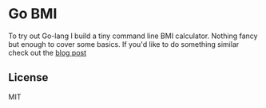 # Go BMI

To try out Go-lang I build a tiny command line BMI calculator. Nothing fancy but
enough to cover some basics. If you'd like to do something similar check out the
[blog post](http://www.martijnswaagman.nl/go/)

## License

MIT
